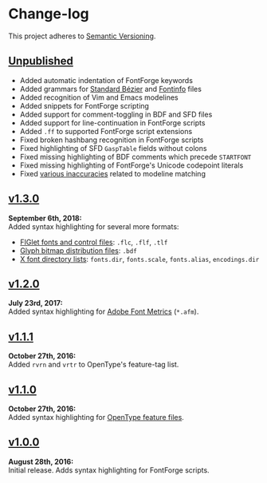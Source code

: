 Change-log
==========

This project adheres to [Semantic Versioning](http://semver.org).

[Unpublished]: ../../compare/v1.3.0...HEAD


[Unpublished]
------------------------------------------------------------------------
* Added automatic indentation of FontForge keywords
* Added grammars for [Standard Bézier][bez] and [Fontinfo][fd] files
* Added recognition of Vim and Emacs modelines
* Added snippets for FontForge scripting
* Added support for comment-toggling in BDF and SFD files
* Added support for line-continuation in FontForge scripts
* Added `.ff` to supported FontForge script extensions
* Fixed broken hashbang recognition in FontForge scripts
* Fixed highlighting of SFD `GaspTable` fields without colons
* Fixed missing highlighting of BDF comments which precede `STARTFONT`
* Fixed missing highlighting of FontForge's Unicode codepoint literals
* Fixed [various inaccuracies][1] related to modeline matching

[bez]: https://github.com/adobe-type-tools/psautohint/blob/99e1cb862/doc/bezformat.md
[fd]: https://github.com/adobe-type-tools/psautohint/blob/12bffdd/python/psautohint/fdTools.py
[1]: https://github.com/github/linguist/pull/5271


[v1.3.0]
------------------------------------------------------------------------
**September 6th, 2018:**  
Added syntax highlighting for several more formats:

* [FIGlet fonts and control files][fig]: `.flc`, `.flf`, `.tlf`
* [Glyph bitmap distribution files][bdf]: `.bdf`
* [X font directory lists][dir]: `fonts.dir`, `fonts.scale`, `fonts.alias`, `encodings.dir`

[fig]: http://www.figlet.org/figlet-man.html
[bdf]: https://adobe.com/content/dam/Adobe/en/devnet/font/pdfs/5005.BDF_Spec.pdf
[dir]: https://www.x.org/archive/X11R7.5/doc/man/man1/mkfontdir.1.html


[v1.2.0]
------------------------------------------------------------------------
**July 23rd, 2017:**  
Added syntax highlighting for [Adobe Font Metrics](https://adobe.com/content/dam/Adobe/en/devnet/font/pdfs/5004.AFM_Spec.pdf) (`*.afm`).


[v1.1.1]
------------------------------------------------------------------------
**October 27th, 2016:**  
Added `rvrn` and `vrtr` to OpenType's feature-tag list.


[v1.1.0]
------------------------------------------------------------------------
**October 27th, 2016:**  
Added syntax highlighting for [OpenType feature files](http://www.adobe.com/devnet/opentype/afdko/topic_feature_file_syntax.html).


[v1.0.0]
------------------------------------------------------------------------
**August 28th, 2016:**  
Initial release. Adds syntax highlighting for FontForge scripts.


[Referenced links]:_____________________________________________________
[v1.3.0]: https://github.com/Alhadis/language-fontforge/releases/v1.3.0
[v1.2.0]: https://github.com/Alhadis/language-fontforge/releases/v1.2.0
[v1.1.1]: https://github.com/Alhadis/language-fontforge/releases/v1.1.1
[v1.1.0]: https://github.com/Alhadis/language-fontforge/releases/v1.1.0
[v1.0.0]: https://github.com/Alhadis/language-fontforge/releases/v1.0.0
